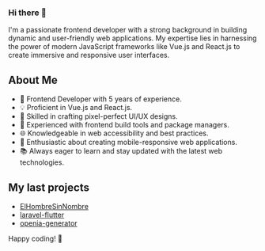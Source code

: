 
### Hi there 👋

I'm a passionate frontend developer with a strong background in building dynamic and user-friendly web applications. My expertise lies in harnessing the power of modern JavaScript frameworks like Vue.js and React.js to create immersive and responsive user interfaces.

## About Me

- 🚀 Frontend Developer with 5 years of experience.
- 💡 Proficient in Vue.js and React.js.
- 🎨 Skilled in crafting pixel-perfect UI/UX designs.
- 🔧 Experienced with frontend build tools and package managers.
- 🌐 Knowledgeable in web accessibility and best practices.
- 📱 Enthusiastic about creating mobile-responsive web applications.
- 📚 Always eager to learn and stay updated with the latest web technologies.

## My last projects

- [ElHombreSinNombre](https://github.com/ElHombreSinNombre/ElHombreSinNombre)
- [laravel-flutter](https://github.com/ElHombreSinNombre/laravel-flutter)
- [openia-generator](https://github.com/ElHombreSinNombre/openia-generator)

Happy coding! 🚀